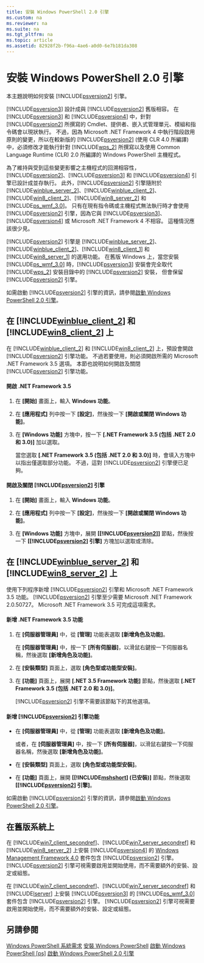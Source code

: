 ```yaml
---
title: 安裝 Windows PowerShell 2.0 引擎
ms.custom: na
ms.reviewer: na
ms.suite: na
ms.tgt_pltfrm: na
ms.topic: article
ms.assetid: 82928f2b-f96a-4ae6-a0d0-6e7b181da308
---
```

# 安裝 Windows PowerShell 2.0 引擎
本主題說明如何安裝 [!INCLUDE[psversion2](../Token/psversion2_md.md)] 引擎。

[!INCLUDE[psversion3](../Token/psversion3_md.md)] 設計成與 [!INCLUDE[psversion2](../Token/psversion2_md.md)] 舊版相容。 在 [!INCLUDE[psversion3](../Token/psversion3_md.md)] 和 [!INCLUDE[psversion4](../Token/psversion4_md.md)] 中，針對 [!INCLUDE[psversion2](../Token/psversion2_md.md)] 所撰寫的 Cmdlet、提供者、嵌入式管理單元、模組和指令碼會以現狀執行。 不過，因為 Microsoft .NET Framework 4 中執行階段啟用原則的變更，所以在較新版的 [!INCLUDE[psversion2](../Token/psversion2_md.md)] (使用 CLR 4.0 所編譯) 中，必須修改才能執行針對 [!INCLUDE[wps_2](../Token/wps_2_md.md)] 所撰寫以及使用 Common Language Runtime (CLR) 2.0 所編譯的 Windows PowerShell 主機程式。

為了維持與受到這些變更影響之主機程式的回溯相容性，[!INCLUDE[psversion2](../Token/psversion2_md.md)]、[!INCLUDE[psversion3](../Token/psversion3_md.md)] 和 [!INCLUDE[psversion4](../Token/psversion4_md.md)] 引擎已設計成並存執行。 此外，[!INCLUDE[psversion2](../Token/psversion2_md.md)] 引擎隨附於 [!INCLUDE[winblue_server_2](../Token/winblue_server_2_md.md)]、[!INCLUDE[winblue_client_2](../Token/winblue_client_2_md.md)]、[!INCLUDE[win8_client_2](../Token/win8_client_2_md.md)]、[!INCLUDE[win8_server_2](../Token/win8_server_2_md.md)] 和 [!INCLUDE[ps_wmf_3.0](../Token/ps_wmf_3.0_md.md)]。 只有在現有指令碼或主機程式無法執行時才會使用 [!INCLUDE[psversion2](../Token/psversion2_md.md)] 引擎，因為它與 [!INCLUDE[psversion3](../Token/psversion3_md.md)]、[!INCLUDE[psversion4](../Token/psversion4_md.md)] 或 Microsoft .NET Framework 4 不相容。 這種情況應該很少見。

[!INCLUDE[psversion2](../Token/psversion2_md.md)] 引擎是 [!INCLUDE[winblue_server_2](../Token/winblue_server_2_md.md)]、[!INCLUDE[winblue_client_2](../Token/winblue_client_2_md.md)]、[!INCLUDE[win8_client_1](../Token/win8_client_1_md.md)] 和 [!INCLUDE[win8_server_1](../Token/win8_server_1_md.md)] 的選用功能。 在舊版 Windows 上，當您安裝 [!INCLUDE[ps_wmf_3.0](../Token/ps_wmf_3.0_md.md)] 時，[!INCLUDE[psversion3](../Token/psversion3_md.md)] 安裝會完全取代 [!INCLUDE[wps_2](../Token/wps_2_md.md)] 安裝目錄中的 [!INCLUDE[psversion2](../Token/psversion2_md.md)] 安裝， 但會保留 [!INCLUDE[psversion2](../Token/psversion2_md.md)] 引擎。

如需啟動 [!INCLUDE[psversion2](../Token/psversion2_md.md)] 引擎的資訊，請參閱[啟動 Windows PowerShell 2.0 引擎](../Topic/Starting-the-Windows-PowerShell-2.0-Engine.md)。

## 在 [!INCLUDE[winblue_client_2](../Token/winblue_client_2_md.md)] 和 [!INCLUDE[win8_client_2](../Token/win8_client_2_md.md)] 上
在 [!INCLUDE[winblue_client_2](../Token/winblue_client_2_md.md)] 和 [!INCLUDE[win8_client_2](../Token/win8_client_2_md.md)] 上，預設會開啟 [!INCLUDE[psversion2](../Token/psversion2_md.md)] 引擎功能。 不過若要使用，則必須開啟所需的 Microsoft .NET Framework 3.5 選項。 本節也說明如何開啟及關閉 [!INCLUDE[psversion2](../Token/psversion2_md.md)] 引擎功能。

#### 開啟 .NET Framework 3.5

1.  在 **[開始]** 畫面上，輸入 **Windows 功能**。

2.  在 **[應用程式]** 列中按一下 **[設定]**，然後按一下 **[開啟或關閉 Windows 功能]**。

3.  在 **[Windows 功能]** 方塊中，按一下 **[.NET Framework 3.5 (包括 .NET 2.0 和 3.0)]** 加以選取。

    當您選取 **[.NET Framework 3.5 (包括 .NET 2.0 和 3.0)]** 時，會填入方塊中以指出僅選取部分功能。 不過，這對 [!INCLUDE[psversion2](../Token/psversion2_md.md)] 引擎便已足夠。

#### 開啟及關閉 [!INCLUDE[psversion2](../Token/psversion2_md.md)] 引擎

1.  在 **[開始]** 畫面上，輸入 **Windows 功能**。

2.  在 **[應用程式]** 列中按一下 **[設定]**，然後按一下 **[開啟或關閉 Windows 功能]**。

3.  在 **[Windows 功能]** 方塊中，展開 **[[!INCLUDE[psversion2](../Token/psversion2_md.md)]]** 節點，然後按一下 **[[!INCLUDE[psversion2](../Token/psversion2_md.md)] 引擎]** 方塊加以選取或清除。

## 在 [!INCLUDE[winblue_server_2](../Token/winblue_server_2_md.md)] 和 [!INCLUDE[win8_server_2](../Token/win8_server_2_md.md)] 上
使用下列程序新增 [!INCLUDE[psversion2](../Token/psversion2_md.md)] 引擎和 Microsoft .NET Framework 3.5 功能。 [!INCLUDE[psversion2](../Token/psversion2_md.md)] 引擎至少需要 Microsoft .NET Framework 2.0.50727。 Microsoft .NET Framework 3.5 可完成這項需求。

#### 新增 .NET Framework 3.5 功能

1.  在 **[伺服器管理員]** 中，從 **[管理]** 功能表選取 **[新增角色及功能]**。

    在 **[伺服器管理員]** 中，按一下 **[所有伺服器]**，以滑鼠右鍵按一下伺服器名稱，然後選取 **[新增角色及功能]**。

2.  在 **[安裝類型]** 頁面上，選取 **[角色型或功能型安裝]**。

3.  在 **[功能]** 頁面上，展開 **[.NET 3.5 Framework 功能]** 節點，然後選取 **[.NET Framework 3.5 (包括 .NET 2.0 和 3.0)]**。

    [!INCLUDE[psversion2](../Token/psversion2_md.md)] 引擎不需要該節點下的其他選項。

#### 新增 [!INCLUDE[psversion2](../Token/psversion2_md.md)] 引擎功能

-   在 **[伺服器管理員]** 中，從 **[管理]** 功能表選取 **[新增角色及功能]**。

    或者，在 **[伺服器管理員]** 中，按一下 **[所有伺服器]**，以滑鼠右鍵按一下伺服器名稱，然後選取 **[新增角色及功能]**。

-   在 **[安裝類型]** 頁面上，選取 **[角色型或功能型安裝]**。

-   在 **[功能]** 頁面上，展開 **[[!INCLUDE[mshshort](../Token/mshshort_md.md)] (已安裝)]** 節點，然後選取 **[[!INCLUDE[psversion2](../Token/psversion2_md.md)] 引擎]**。

如需啟動 [!INCLUDE[psversion2](../Token/psversion2_md.md)] 引擎的資訊，請參閱[啟動 Windows PowerShell 2.0 引擎](../Topic/Starting-the-Windows-PowerShell-2.0-Engine.md)。

## 在舊版系統上
在 [!INCLUDE[win7_client_secondref](../Token/win7_client_secondref_md.md)]、[!INCLUDE[win7_server_secondref](../Token/win7_server_secondref_md.md)] 和 [!INCLUDE[win8_server_2](../Token/win8_server_2_md.md)] 上安裝 [!INCLUDE[psversion4](../Token/psversion4_md.md)] 的 [Windows Management Framework 4.0](http://go.microsoft.com/fwlink/?LinkID=293881) 套件包含 [!INCLUDE[psversion2](../Token/psversion2_md.md)] 引擎。 [!INCLUDE[psversion2](../Token/psversion2_md.md)] 引擎可視需要啟用並開始使用，而不需要額外的安裝、設定或組態。

在 [!INCLUDE[win7_client_secondref](../Token/win7_client_secondref_md.md)]、[!INCLUDE[win7_server_secondref](../Token/win7_server_secondref_md.md)] 和 [!INCLUDE[lserver](../Token/lserver_md.md)] 上安裝 [!INCLUDE[psversion3](../Token/psversion3_md.md)] 的 [!INCLUDE[ps_wmf_3.0](../Token/ps_wmf_3.0_md.md)] 套件包含 [!INCLUDE[psversion2](../Token/psversion2_md.md)] 引擎。 [!INCLUDE[psversion2](../Token/psversion2_md.md)] 引擎可視需要啟用並開始使用，而不需要額外的安裝、設定或組態。

## 另請參閱
[Windows PowerShell 系統需求](../Topic/Windows-PowerShell-System-Requirements.md)
[安裝 Windows PowerShell](../Topic/Installing-Windows-PowerShell.md)
[啟動 Windows PowerShell [ps]](https://technet.microsoft.com/en-us/library/8ec8c2d7-8e7c-4722-a3d2-498fe5739a8e)
[啟動 Windows PowerShell 2.0 引擎](../Topic/Starting-the-Windows-PowerShell-2.0-Engine.md)



<!--HONumber=Apr16_HO2-->


